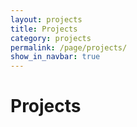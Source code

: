 ```yaml
---
layout: projects
title: Projects
category: projects
permalink: /page/projects/
show_in_navbar: true
---
```


# Projects
